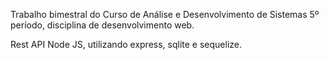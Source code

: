 Trabalho bimestral do Curso de Análise e Desenvolvimento de Sistemas 5º período, disciplina de desenvolvimento web.

Rest API Node JS, utilizando express, sqlite e sequelize.
